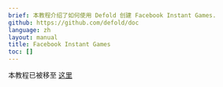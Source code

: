 ```yaml
---
brief: 本教程介绍了如何使用 Defold 创建 Facebook Instant Games.
github: https://github.com/defold/doc
language: zh
layout: manual
title: Facebook Instant Games
toc: []
---
```


本教程已被移至 [这里](/extension-fbinstant)